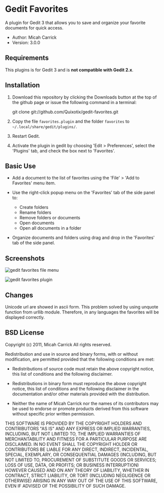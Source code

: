 Gedit Favorites
===============

A plugin for Gedit 3 that allows you to save and organize your favorite documents
for quick access.

* Author: Micah Carrick
* Version: 3.0.0


Requirements
------------

This plugins is for Gedit 3 and is **not compatible with Gedit 2.x**. 


Installation
------------

1. Download this repository by clicking the Downloads button at the top of the 
   github page or issue the following command in a terminal:

    git clone git://github.com/Quixotix/gedit-favorites.git

2. Copy the file `favorites.plugin` and the folder `favorites` to
   `~/.local/share/gedit/plugins/`.

3. Restart Gedit.

4. Activate the plugin in gedit by choosing 'Edit > Preferences', select
   the 'Plugins' tab, and check the box next to 'Favorites'.


Basic Use
---------

* Add a document to the list of favorites using the 'File' > 'Add to Favorites' 
  menu item.

* Use the right-click popup menu on the 'Favorites' tab of the side panel to:
    * Create folders
    * Rename folders
    * Remove folders or documents
    * Open documents
    * Open all documents in a folder
    
* Organize documents and folders using drag and drop in the 'Favorites' tab of 
  the side panel.


Screenshots
-----------

![gedit favorites file menu](http://www.micahcarrick.com/images/gedit-favorites/screenshot-1.png)

![gedit favorites plugin](http://www.micahcarrick.com/images/gedit-favorites/screenshot-2.png)

Changes
-------

Unicode url are showed in ascii form. This problem solved by using unquote function from urllib module. 
Therefore, in any languages the favorites will be displayed correctly. 

BSD License
-----------

Copyright (c) 2011, Micah Carrick
All rights reserved.

Redistribution and use in source and binary forms, with or without modification, 
are permitted provided that the following conditions are met:

* Redistributions of source code must retain the above copyright notice, this 
list of conditions and the following disclaimer.
      
* Redistributions in binary form must reproduce the above copyright notice, 
this list of conditions and the following disclaimer in the documentation 
and/or other materials provided with the distribution.
    
* Neither the name of Micah Carrick nor the names of its 
contributors may be used to endorse or promote products derived from this 
software without specific prior written permission.

THIS SOFTWARE IS PROVIDED BY THE COPYRIGHT HOLDERS AND CONTRIBUTORS "AS IS" AND 
ANY EXPRESS OR IMPLIED WARRANTIES, INCLUDING, BUT NOT LIMITED TO, THE IMPLIED 
WARRANTIES OF MERCHANTABILITY AND FITNESS FOR A PARTICULAR PURPOSE ARE 
DISCLAIMED. IN NO EVENT SHALL THE COPYRIGHT HOLDER OR CONTRIBUTORS BE LIABLE FOR 
ANY DIRECT, INDIRECT, INCIDENTAL, SPECIAL, EXEMPLARY, OR CONSEQUENTIAL DAMAGES 
(INCLUDING, BUT NOT LIMITED TO, PROCUREMENT OF SUBSTITUTE GOODS OR SERVICES; 
LOSS OF USE, DATA, OR PROFITS; OR BUSINESS INTERRUPTION) HOWEVER CAUSED AND ON 
ANY THEORY OF LIABILITY, WHETHER IN CONTRACT, STRICT LIABILITY, OR TORT 
(INCLUDING NEGLIGENCE OR OTHERWISE) ARISING IN ANY WAY OUT OF THE USE OF THIS 
SOFTWARE, EVEN IF ADVISED OF THE POSSIBILITY OF SUCH DAMAGE.
